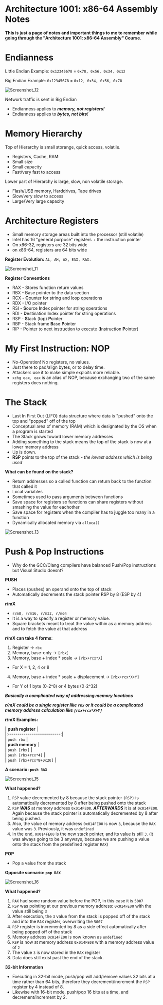 # Architecture 1001: x86-64 Assembly Notes

**This is just a page of notes and important things to me to remember while going through the "Architecture 1001: x86-64 Assembly" Course.**

# Endianness
Little Endian Example:
```0x12345678``` = ```0x78, 0x56, 0x34, 0x12```

Big Endian Example:
```0x12345678``` = ```0x12, 0x34, 0x56, 0x78```

![Screenshot_12](https://user-images.githubusercontent.com/114181159/234832477-8b33f872-7e4d-496f-8780-bfdd3378244a.png)

Network traffic is sent in Big Endian
- Endianness applies to _**memory, not registers!**_
- Endianness applies to _**bytes, not bits!**_

# Memory Hierarchy
Top of Hierarchy is small storange, quick access, volatile.
- Registers, Cache, RAM
- Small size
- Small capacity
- Fast/very fast to access

Lower part of Hierarchy is large, slow, non volatile storage.
- Flash/USB memory, Harddrives, Tape drives
- Slow/very slow to access
- Large/Very large capacity

# Architecture Registers
- Small memory storage areas built into the processor (still volatile)
- Intel has 16 "general purpose" registers + the instruction pointer
- On x86-32, registers are 32 bits wide
- on x86-64, registers are 64 bits wide

**Register Evolution:** ```AL, AH, AX, EAX, RAX.```

![Screenshot_11](https://user-images.githubusercontent.com/114181159/234832113-5ff7cd3d-8230-4d61-bc3a-130afee14c7e.png)

**Register Conventions**
- RAX - Stores function return values
- RBX - Base pointer to the data section
- RCX - **C**ounter for string and loop operations
- RDX - I/O pointer
- RSI - **S**ource **I**ndex pointer for string operations
- RDI - **D**estination **I**ndex pointer for string operations
- RSP - **S**tack (top) **P**ointer
- RBP - Stack frame **B**ase **P**ointer
- RIP - Pointer to next instruction to execute (**I**nstruction **P**ointer)

# My First Instruction: NOP
- No-Operation! No registers, no values.
- Just there to pad/align bytes, or to delay time.
- Attackers use it to make simple exploits more reliable.
- ```xchg eax, eax``` is an alias of NOP, because exchanging two of the same registers does nothing.

# The Stack
- Last In First Out (LIFO) data structure where data is "pushed" onto the top and "popped" off of the top
- Conceptual area of memory (RAM) which is designated by the OS when a program is started
- The Stack grows toward lower memory addresses
- Adding something to the stack means the top of the stack is now at a lower memory address
- Up is down.
- **RSP** points to the top of the stack - _the lowest address which is being used_

**What can be found on the stack?**
- Return addresses so a called function can return back to the function that called it
- Local variables
- Sometimes used to pass arguments between functions
- Save space for registers so functions can share registers without smashing the value for eachother
- Save space for registers when the compiler has to juggle too many in a function
- Dynamically allocated memory via ```alloca()```

![Screenshot_13](https://user-images.githubusercontent.com/114181159/234846964-cce0f7ee-5c58-42af-906c-b48865a1a18b.png)

# Push & Pop Instructions
- Why do the GCC/Clang compilers have balanced Push/Pop instructions but Visual Studio doesnt?

**PUSH**
- Places (pushes) an operand onto the top of stack
- Automatically decrements the stack pointer RSP by 8 (ESP by 4)

**r/mX**
- ```r/m8, r/m16, r/m32, r/m64```
- It is a way to specify a register or memory value.
- Square brackets meant to treat the value within as a memory address and to fetch the value at that address

**r/mX can take 4 forms:**

1. Register -> ```rbx```
2. Memory, base-only -> ```[rbx]```
3. Memory, base + index * scale -> ```[rbx+rcx*X]```
- For X = 1, 2, 4 or 8
4. Memory, base + index * scale + displacement -> ```[rbx+rcx*X+Y]```
- For Y of 1 byte (0-2^8) or 4 bytes (0-2^32)

_**Basically a complicated way of addressing memory locations**_

_**r/mX could be a single register like ```rbx``` or it could be a complicated memory address calculation like ```[rbx+rcx*X+Y]```**_

**r/mX Examples:**

|      **push register**      |<br>
|:---------------------------:|<br>
| ```push rbx```              |<br>
|       **push memory**       |<br>
| ```push [rbx]```            |<br>
| ```push [rbx+rcx*4]```      |<br>
| ```push [rbx+rcx*8+0x20]``` |<br>

**A scenario: ```push RAX```**

![Screenshot_15](https://user-images.githubusercontent.com/114181159/234850844-3a2b162c-d691-46cc-8b2f-c9b0e10d2921.png)

**What happened?**

1. ```RSP``` value decremented by 8 because the stack pointer ```(RSP)``` is automatically decremented by 8 after being pushed onto the stack
2. ```RSP``` ***WAS*** at memory address ```0x014FE08```. ***AFTERWARDS*** it is at ```0x014FE00```. Again because the stack pointer is automatically decremented by 8 after being pushed.
3. Also, the value of memory address ```0x014FE00``` is now ```3```, because the ```RAX``` value was ```3```. Previously, it was ```undefined```
4. In the end, ```0x014FE00``` is the new stack pointer, and its value is still ```3```. (it was always going to be 3 anyways, because we are pushing a value onto the stack from the predefined register ```RAX```)

**POP**
- Pop a value from the stack

**Opposite scenario: ```pop RAX```**

![Screenshot_16](https://user-images.githubusercontent.com/114181159/234853608-e4f149bf-aaa0-4b78-94bd-33198b64d66c.png)

**What happened?**

1. ```RAX``` had some random value before the POP, in this case it is ```5007```
2. ```RSP``` was pointing at our previous memory address: ```0x014FE00``` with the value still being ```3```
3. After execution, the ```3``` value from the stack is popped off of the stack and into the ```RAX``` register, overwriting the ```5007```
4. ```RSP``` register is incremented by 8 as a side effect automatically after being popped off of the stack
5. Memory address ```0x014FE00``` is now known as ```undefined```
6. ```RSP``` is now at memory address ```0x014FE08``` with a memory address value of ```2```
7. The value ```3``` is now stored in the ```RAX``` register
8. Data does still exist past the end of the stack.

**32-bit Information**
- Executing in 32-bit mode, push/pop will add/remove values 32 bits at a time rather than 64 bits, therefore they decrement/increment the ```RSP``` register by 4 instead of 8.
- Likewise with 16-bit mode, push/pop 16 bits at a time, and decrement/increment by 2.
